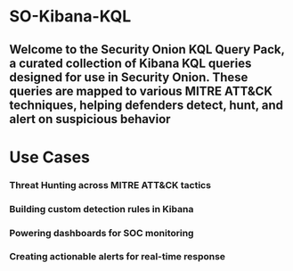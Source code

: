 # SO-Kibana-KQL
## Welcome to the Security Onion KQL Query Pack, a curated collection of Kibana KQL queries designed for use in Security Onion. These queries are mapped to various MITRE ATT&CK techniques, helping defenders detect, hunt, and alert on suspicious behavior

# Use Cases
### Threat Hunting across MITRE ATT&CK tactics
### Building custom detection rules in Kibana
### Powering dashboards for SOC monitoring
### Creating actionable alerts for real-time response
